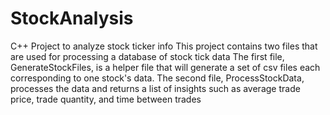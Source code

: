 # StockAnalysis
C++ Project to analyze stock ticker info
This project contains two files that are used for processing a database of stock tick data
The first file, GenerateStockFiles, is a helper file that will generate a set of csv files each corresponding to one stock's data.
The second file, ProcessStockData, processes the data and returns a list of insights such as average trade price, trade quantity, and time between trades

